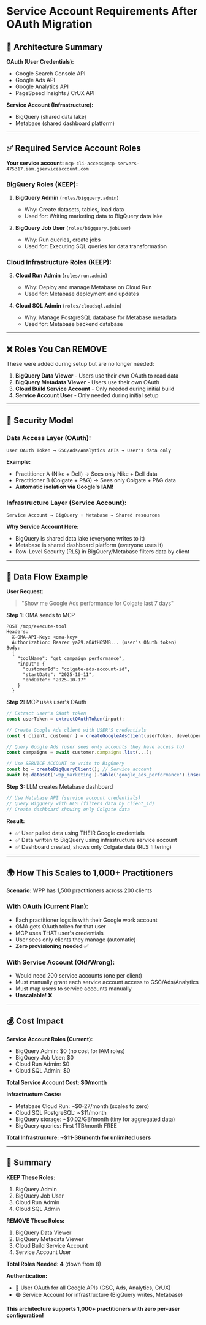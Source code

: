 # Service Account Requirements After OAuth Migration

## 🎯 Architecture Summary

**OAuth (User Credentials):**
- Google Search Console API
- Google Ads API
- Google Analytics API
- PageSpeed Insights / CrUX API

**Service Account (Infrastructure):**
- BigQuery (shared data lake)
- Metabase (shared dashboard platform)

---

## ✅ Required Service Account Roles

**Your service account:** `mcp-cli-access@mcp-servers-475317.iam.gserviceaccount.com`

### BigQuery Roles (KEEP):
1. **BigQuery Admin** (`roles/bigquery.admin`)
   - Why: Create datasets, tables, load data
   - Used for: Writing marketing data to BigQuery data lake

2. **BigQuery Job User** (`roles/bigquery.jobUser`)
   - Why: Run queries, create jobs
   - Used for: Executing SQL queries for data transformation

### Cloud Infrastructure Roles (KEEP):
3. **Cloud Run Admin** (`roles/run.admin`)
   - Why: Deploy and manage Metabase on Cloud Run
   - Used for: Metabase deployment and updates

4. **Cloud SQL Admin** (`roles/cloudsql.admin`)
   - Why: Manage PostgreSQL database for Metabase metadata
   - Used for: Metabase backend database

---

## ❌ Roles You Can REMOVE

These were added during setup but are no longer needed:

1. **BigQuery Data Viewer** - Users use their own OAuth to read data
2. **BigQuery Metadata Viewer** - Users use their own OAuth
3. **Cloud Build Service Account** - Only needed during initial build
4. **Service Account User** - Only needed during initial setup

---

## 🔐 Security Model

### Data Access Layer (OAuth):
```
User OAuth Token → GSC/Ads/Analytics APIs → User's data only
```

**Example:**
- Practitioner A (Nike + Dell) → Sees only Nike + Dell data
- Practitioner B (Colgate + P&G) → Sees only Colgate + P&G data
- **Automatic isolation via Google's IAM!**

### Infrastructure Layer (Service Account):
```
Service Account → BigQuery + Metabase → Shared resources
```

**Why Service Account Here:**
- BigQuery is shared data lake (everyone writes to it)
- Metabase is shared dashboard platform (everyone uses it)
- Row-Level Security (RLS) in BigQuery/Metabase filters data by client

---

## 🔄 Data Flow Example

**User Request:**
> "Show me Google Ads performance for Colgate last 7 days"

**Step 1:** OMA sends to MCP
```http
POST /mcp/execute-tool
Headers:
  X-OMA-API-Key: <oma-key>
  Authorization: Bearer ya29.a0AfH6SMB... (user's OAuth token)
Body:
  {
    "toolName": "get_campaign_performance",
    "input": {
      "customerId": "colgate-ads-account-id",
      "startDate": "2025-10-11",
      "endDate": "2025-10-17"
    }
  }
```

**Step 2:** MCP uses user's OAuth
```typescript
// Extract user's OAuth token
const userToken = extractOAuthToken(input);

// Create Google Ads client with USER'S credentials
const { client, customer } = createGoogleAdsClient(userToken, developerToken, customerId);

// Query Google Ads (user sees only accounts they have access to)
const campaigns = await customer.campaigns.list(...);

// Use SERVICE ACCOUNT to write to BigQuery
const bq = createBigQueryClient(); // Service account
await bq.dataset('wpp_marketing').table('google_ads_performance').insert(campaigns);
```

**Step 3:** LLM creates Metabase dashboard
```typescript
// Use Metabase API (service account credentials)
// Query BigQuery with RLS (filters data by client_id)
// Create dashboard showing only Colgate data
```

**Result:**
- ✅ User pulled data using THEIR Google credentials
- ✅ Data written to BigQuery using infrastructure service account
- ✅ Dashboard created, shows only Colgate data (RLS filtering)

---

## 🌍 How This Scales to 1,000+ Practitioners

**Scenario:** WPP has 1,500 practitioners across 200 clients

### With OAuth (Current Plan):
- Each practitioner logs in with their Google work account
- OMA gets OAuth token for that user
- MCP uses THAT user's credentials
- User sees only clients they manage (automatic)
- **Zero provisioning needed** ✅

### With Service Account (Old/Wrong):
- Would need 200 service accounts (one per client)
- Must manually grant each service account access to GSC/Ads/Analytics
- Must map users to service accounts manually
- **Unscalable!** ❌

---

## 💰 Cost Impact

**Service Account Roles (Current):**
- BigQuery Admin: $0 (no cost for IAM roles)
- BigQuery Job User: $0
- Cloud Run Admin: $0
- Cloud SQL Admin: $0

**Total Service Account Cost: $0/month**

**Infrastructure Costs:**
- Metabase Cloud Run: ~$0-27/month (scales to zero)
- Cloud SQL PostgreSQL: ~$11/month
- BigQuery storage: ~$0.02/GB/month (tiny for aggregated data)
- BigQuery queries: First 1TB/month FREE

**Total Infrastructure: ~$11-38/month for unlimited users**

---

## 🎯 Summary

**KEEP These Roles:**
1. BigQuery Admin
2. BigQuery Job User
3. Cloud Run Admin
4. Cloud SQL Admin

**REMOVE These Roles:**
1. BigQuery Data Viewer
2. BigQuery Metadata Viewer
3. Cloud Build Service Account
4. Service Account User

**Total Roles Needed: 4** (down from 8)

**Authentication:**
- 🔵 User OAuth for all Google APIs (GSC, Ads, Analytics, CrUX)
- 🟢 Service Account for infrastructure (BigQuery writes, Metabase)

**This architecture supports 1,000+ practitioners with zero per-user configuration!**
